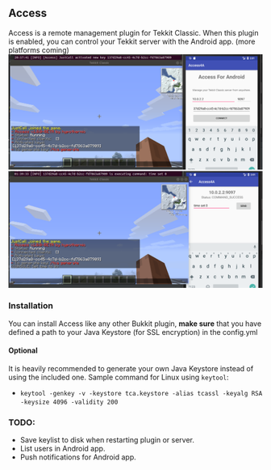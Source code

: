 ## Access
Access is a remote management plugin for Tekkit Classic. When this plugin is enabled, you can control your Tekkit server with the Android app. (more platforms coming)
![Preview](preview.png)
![Preview2](preview2.png)

### Installation
You can install Access like any other Bukkit plugin, **make sure** that you have defined a path to your Java Keystore (for SSL encryption) in the config.yml

#### Optional
It is heavily recommended to generate your own Java Keystore instead of using the included one. Sample command for Linux using `keytool`:
- `keytool -genkey -v -keystore tca.keystore -alias tcassl -keyalg RSA -keysize 4096 -validity 200`

### TODO:
- Save keylist to disk when restarting plugin or server.
- List users in Android app.
- Push notifications for Android app.